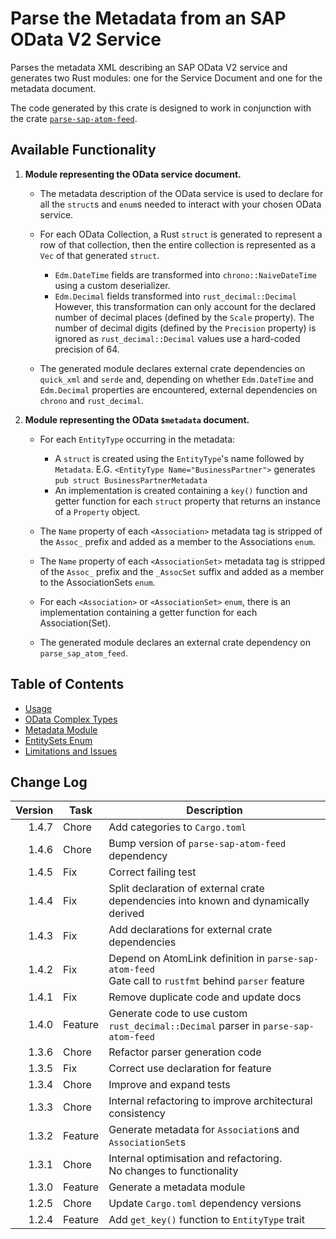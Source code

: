 # Parse the Metadata from an SAP OData V2 Service

Parses the metadata XML describing an SAP OData V2 service and generates two Rust modules: one for the Service Document and one for the metadata document.

The code generated by this crate is designed to work in conjunction with the crate [`parse-sap-atom-feed`](https://crates.io/crates/parse-sap-atom-feed).

## Available Functionality

1. **Module representing the OData service document.**

   * The metadata description of the OData service is used to declare for all the `struct`s and `enum`s needed to interact with your chosen OData service.
   
   * For each OData Collection, a Rust `struct` is generated to represent a row of that collection, then the entire collection is represented as a `Vec` of that generated `struct`.
      * `Edm.DateTime` fields are transformed into `chrono::NaiveDateTime` using a custom deserializer.
      * `Edm.Decimal` fields transformed into `rust_decimal::Decimal`<br>However, this transformation can only account for the declared number of decimal places (defined by the `Scale` property).  The number of decimal digits (defined by the `Precision` property) is ignored as `rust_decimal::Decimal` values use a hard-coded precision of 64.

   * The generated module declares external crate dependencies on `quick_xml` and `serde` and, depending on whether `Edm.DateTime` and `Edm.Decimal` properties are encountered, external dependencies on `chrono` and `rust_decimal`.

1. **Module representing the OData `$metadata` document.**

   * For each `EntityType` occurring in the metadata:
      * A `struct` is created using the `EntityType`'s name followed by `Metadata`.
         E.G. `<EntityType Name="BusinessPartner">` generates `pub struct BusinessPartnerMetadata`
      * An implementation is created containing a `key()` function and getter function for each `struct` property that returns an instance of a `Property` object.

   * The `Name` property of each `<Association>` metadata tag is stripped of the `Assoc_` prefix and added as a member to the Associations `enum`.
   * The `Name` property of each `<AssociationSet>` metadata tag is stripped of the `Assoc_` prefix and the `_AssocSet` suffix and added as a member to the AssociationSets `enum`.
   * For each `<Association>` or `<AssociationSet>` `enum`, there is an implementation containing a getter function for each Association(Set).
   * The generated module declares an external crate dependency on `parse_sap_atom_feed`.

## Table of Contents

* [Usage](./docs/usage.md)
* [OData Complex Types](./docs/complex_types.md)
* [Metadata Module](./docs/metadata.md)
* [EntitySets Enum](./docs/entitysets_enum.md)
* [Limitations and Issues](./docs/limitations.md)

## Change Log

| Version | Task    | Description                                                                                              |
|--------:|---------|----------------------------------------------------------------------------------------------------------|
|   1.4.7 | Chore   | Add categories to `Cargo.toml`                                                                           |
|   1.4.6 | Chore   | Bump version of `parse-sap-atom-feed` dependency                                                         |
|   1.4.5 | Fix     | Correct failing test                                                                                     |
|   1.4.4 | Fix     | Split declaration of external crate dependencies into known and dynamically derived                      |
|   1.4.3 | Fix     | Add declarations for external crate dependencies                                                         |
|   1.4.2 | Fix     | Depend on AtomLink definition in `parse-sap-atom-feed`<br>Gate call to `rustfmt` behind `parser` feature |
|   1.4.1 | Fix     | Remove duplicate code and update docs                                                                    |
|   1.4.0 | Feature | Generate code to use custom `rust_decimal::Decimal` parser in `parse-sap-atom-feed`                      |
|   1.3.6 | Chore   | Refactor parser generation code                                                                          |
|   1.3.5 | Fix     | Correct use declaration for feature                                                                      |
|   1.3.4 | Chore   | Improve and expand tests                                                                                 |
|   1.3.3 | Chore   | Internal refactoring to improve architectural consistency                                                |
|   1.3.2 | Feature | Generate metadata for `Association`s and `AssociationSet`s                                               |
|   1.3.1 | Chore   | Internal optimisation and refactoring.<br>No changes to functionality                                    |
|   1.3.0 | Feature | Generate a metadata module                                                                               |
|   1.2.5 | Chore   | Update `Cargo.toml` dependency versions                                                                  |
|   1.2.4 | Feature | Add `get_key()` function to `EntityType` trait                                                           |
